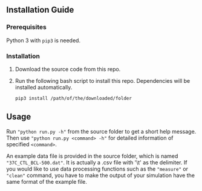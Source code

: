 ## Installation Guide  
  
### Prerequisites  
  
Python 3 with `pip3` is needed.  
  
### Installation  
  
1. Download the source code from this repo.  
2. Run the following bash script to install this repo. Dependencies will be installed automatically. 

       pip3 install /path/of/the/downloaded/folder

## Usage

Run `"python run.py -h"` from the source folder to get a short help message. Then use `"python run.py <command> -h"` for detailed information of specified `<command>`.

An example data file is provided in the source folder, which is named `"37C_CTL_BCL-500.dat"`. It is actually a .csv file with '\t' as the delimiter. If you would like to use data processing functions such as the `"measure"` or `"clean"` command, you have to make the output of your simulation have the same format of the example file.
